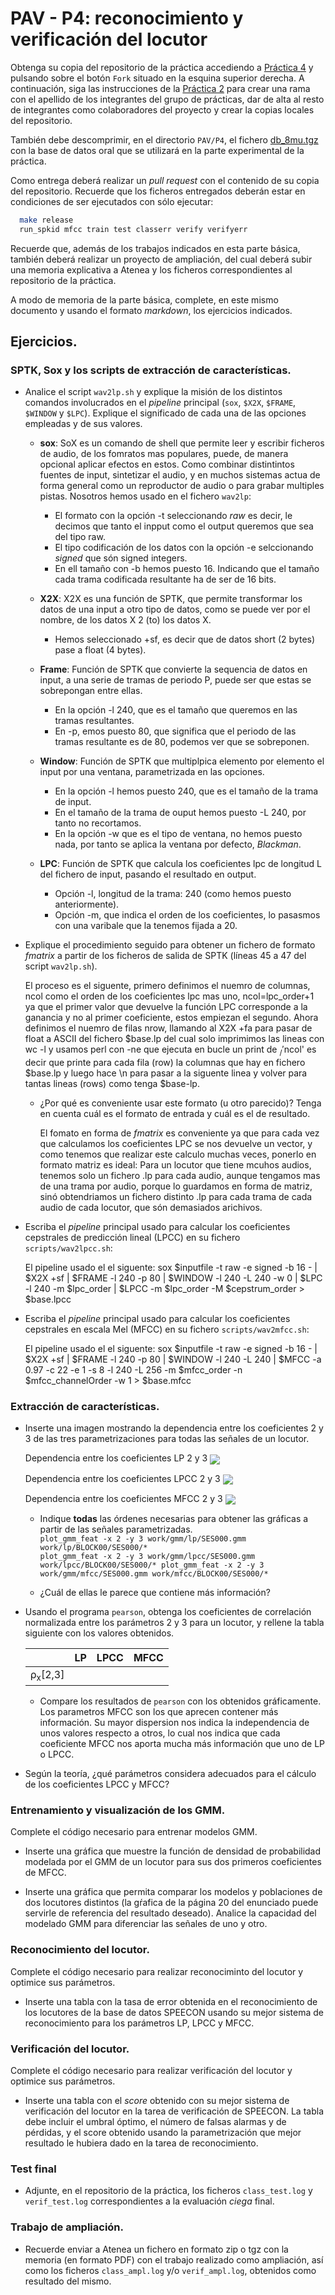PAV - P4: reconocimiento y verificación del locutor
===================================================

Obtenga su copia del repositorio de la práctica accediendo a [Práctica 4](https://github.com/albino-pav/P4)
y pulsando sobre el botón `Fork` situado en la esquina superior derecha. A continuación, siga las
instrucciones de la [Práctica 2](https://github.com/albino-pav/P2) para crear una rama con el apellido de
los integrantes del grupo de prácticas, dar de alta al resto de integrantes como colaboradores del proyecto
y crear la copias locales del repositorio.

También debe descomprimir, en el directorio `PAV/P4`, el fichero [db_8mu.tgz](https://atenea.upc.edu/pluginfile.php/3145524/mod_assign/introattachment/0/spk_8mu.tgz?forcedownload=1)
con la base de datos oral que se utilizará en la parte experimental de la práctica.

Como entrega deberá realizar un *pull request* con el contenido de su copia del repositorio. Recuerde
que los ficheros entregados deberán estar en condiciones de ser ejecutados con sólo ejecutar:

~~~~~~~~~~~~~~~~~~~~~~~~~~~~~~~~~~~~~~~~~~~~~~~~~~~~~.sh
  make release
  run_spkid mfcc train test classerr verify verifyerr
~~~~~~~~~~~~~~~~~~~~~~~~~~~~~~~~~~~~~~~~~~~~~~~~~~~~~

Recuerde que, además de los trabajos indicados en esta parte básica, también deberá realizar un proyecto
de ampliación, del cual deberá subir una memoria explicativa a Atenea y los ficheros correspondientes al
repositorio de la práctica.

A modo de memoria de la parte básica, complete, en este mismo documento y usando el formato *markdown*, los
ejercicios indicados.

## Ejercicios.

### SPTK, Sox y los scripts de extracción de características.

- Analice el script `wav2lp.sh` y explique la misión de los distintos comandos involucrados en el *pipeline*
  principal (`sox`, `$X2X`, `$FRAME`, `$WINDOW` y `$LPC`). Explique el significado de cada una de las 
  opciones empleadas y de sus valores.

    * **sox**: SoX es un comando de shell que permite leer y escribir ficheros de audio, de los fomratos mas populares, puede, de manera opcional aplicar efectos en estos. Como combinar distintintos fuentes de input, sintetizar el audio, y en muchos sistemas actua de forma general como un reproductor de audio o para grabar multiples pistas.
    Nosotros hemos usado en el fichero `wav2lp`:
      - El formato con la opción -t seleccionando _raw_ es decir, le decimos que tanto el inpput como el output queremos que sea del tipo raw.
      - El tipo codificación de los datos con la opción -e selccionando _signed_ que són signed integers.
      - En ell tamaño con -b hemos puesto 16. Indicando que el tamaño cada trama codificada resultante ha de ser de 16 bits.

    * **X2X**: X2X es una función de SPTK, que permite transformar los datos de una input a otro tipo de datos, como se puede ver por el nombre, de los datos X 2 (to) los datos X.
      - Hemos seleccionado +sf, es decir que de datos short (2 bytes) pase a float (4 bytes).

    * **Frame**: Función de SPTK que convierte la sequencia de datos en input, a una serie de tramas de periodo P, puede ser que estas se sobrepongan entre ellas.
      - En la opción -l 240, que es el tamaño que queremos en las tramas resultantes.
      - En -p, emos puesto 80, que significa que el periodo de las tramas resultante es de 80, podemos ver que se sobreponen.
    
    * **Window**: Función de SPTK que multiplpica elemento por elemento el input por una ventana, parametrizada en las opciones.
      - En la opción -l hemos puesto 240, que es el tamaño de la trama de input.
      - En el tamaño de la trama de ouput hemos puesto -L 240, por tanto no recortamos.
      - En la opción -w que es el tipo de ventana, no hemos puesto nada, por tanto se aplica la ventana por defecto, _Blackman_.
    
    * **LPC**: Función de SPTK que calcula los coeficientes lpc de longitud L del fichero de input, pasando el resultado en output.
      - Opción -l, longitud de la trama: 240 (como hemos puesto anteriormente).
      - Opción -m, que indica el orden de los coeficientes, lo pasasmos con una varibale que la tenemos fijada a 20.

- Explique el procedimiento seguido para obtener un fichero de formato *fmatrix* a partir de los ficheros de
  salida de SPTK (líneas 45 a 47 del script `wav2lp.sh`).

  El proceso es el siguente, primero definimos el nuemro de columnas, ncol como el orden de los coeficientes lpc mas uno, ncol=lpc_order+1 ya que el primer valor que devuelve la función LPC corresponde a la ganancia y no al primer coeficiente, estos empiezan el segundo.
  Ahora definimos el nuemro de filas nrow, llamando al X2X +fa para pasar de float a ASCII del fichero $base.lp del cual solo imprimimos las lineas con wc -l y usamos perl con -ne que ejecuta en bucle un print de $_/'$ncol' es decir que printe para cada fila (row) la columnas que hay en fichero $base.lp y luego hace \n para pasar a la siguente linea y volver para tantas lineas (rows) como tenga $base-lp.

  * ¿Por qué es conveniente usar este formato (u otro parecido)? Tenga en cuenta cuál es el formato de
    entrada y cuál es el de resultado.

    El fomato en forma de _fmatrix_ es conveniente ya que para cada vez que calculamos los coeficientes LPC se nos devuelve un vector, y como tenemos que realizar este calculo muchas veces, ponerlo en formato matriz es ideal: 
    Para un locutor que tiene mcuhos audios, tenemos solo un fichero .lp para cada audio, aunque tengamos mas de una trama por audio, porque lo guardamos en forma de matriz, sinó obtendriamos un fichero distinto .lp para cada trama de cada audio de cada locutor, que són demasiados arichivos.

- Escriba el *pipeline* principal usado para calcular los coeficientes cepstrales de predicción lineal
  (LPCC) en su fichero <code>scripts/wav2lpcc.sh</code>:

  El pipeline usado el el siguente:
  sox $inputfile -t raw -e signed -b 16 - | $X2X +sf | $FRAME -l 240 -p 80 | $WINDOW -l 240 -L 240 -w 0 |
	$LPC -l 240 -m $lpc_order | $LPCC -m $lpc_order -M $cepstrum_order > $base.lpcc

- Escriba el *pipeline* principal usado para calcular los coeficientes cepstrales en escala Mel (MFCC) en su
  fichero <code>scripts/wav2mfcc.sh</code>:

  El pipeline usado el el siguente:
  sox $inputfile -t raw -e signed -b 16 - | $X2X +sf | $FRAME -l 240 -p 80 | $WINDOW -l 240 -L 240 |
	$MFCC -a 0.97 -c 22 -e 1 -s 8 -l 240 -L 256 -m $mfcc_order -n $mfcc_channelOrder -w 1 > $base.mfcc

### Extracción de características.

- Inserte una imagen mostrando la dependencia entre los coeficientes 2 y 3 de las tres parametrizaciones
  para todas las señales de un locutor.
  
    Dependencia entre los coeficientes LP 2 y 3
  <img src="lp_SES000.png" align="center">

  Dependencia entre los coeficientes LPCC 2 y 3
  <img src="lpcc_SES000.png" align="center">

  Dependencia entre los coeficientes MFCC 2 y 3
  <img src="mfcc_SES000.png" align="center">
  
  + Indique **todas** las órdenes necesarias para obtener las gráficas a partir de las señales 
    parametrizadas.
    <code>
    plot_gmm_feat -x 2 -y 3 work/gmm/lp/SES000.gmm work/lp/BLOCK00/SES000/*
    plot_gmm_feat -x 2 -y 3 work/gmm/lpcc/SES000.gmm work/lpcc/BLOCK00/SES000/*
    plot_gmm_feat -x 2 -y 3 work/gmm/mfcc/SES000.gmm work/mfcc/BLOCK00/SES000/*
    </code>
    
  + ¿Cuál de ellas le parece que contiene más información?

- Usando el programa <code>pearson</code>, obtenga los coeficientes de correlación normalizada entre los
  parámetros 2 y 3 para un locutor, y rellene la tabla siguiente con los valores obtenidos.

  |                        | LP   | LPCC | MFCC |
  |------------------------|:----:|:----:|:----:|
  | &rho;<sub>x</sub>[2,3] |      |      |      |
  
  + Compare los resultados de <code>pearson</code> con los obtenidos gráficamente.
    Los parametros MFCC son los que aprecen contener más información. Su mayor dispersion nos indica la 
  independencia de unos valores respecto a otros, lo cual nos indica que cada coeficiente MFCC nos aporta
  mucha más información que uno de LP o LPCC.
  
- Según la teoría, ¿qué parámetros considera adecuados para el cálculo de los coeficientes LPCC y MFCC?

### Entrenamiento y visualización de los GMM.

Complete el código necesario para entrenar modelos GMM.

- Inserte una gráfica que muestre la función de densidad de probabilidad modelada por el GMM de un locutor
  para sus dos primeros coeficientes de MFCC.
  
- Inserte una gráfica que permita comparar los modelos y poblaciones de dos locutores distintos (la gŕafica
  de la página 20 del enunciado puede servirle de referencia del resultado deseado). Analice la capacidad
  del modelado GMM para diferenciar las señales de uno y otro.

### Reconocimiento del locutor.

Complete el código necesario para realizar reconociminto del locutor y optimice sus parámetros.

- Inserte una tabla con la tasa de error obtenida en el reconocimiento de los locutores de la base de datos
  SPEECON usando su mejor sistema de reconocimiento para los parámetros LP, LPCC y MFCC.

### Verificación del locutor.

Complete el código necesario para realizar verificación del locutor y optimice sus parámetros.

- Inserte una tabla con el *score* obtenido con su mejor sistema de verificación del locutor en la tarea
  de verificación de SPEECON. La tabla debe incluir el umbral óptimo, el número de falsas alarmas y de
  pérdidas, y el score obtenido usando la parametrización que mejor resultado le hubiera dado en la tarea
  de reconocimiento.
 
### Test final

- Adjunte, en el repositorio de la práctica, los ficheros `class_test.log` y `verif_test.log` 
  correspondientes a la evaluación *ciega* final.

### Trabajo de ampliación.

- Recuerde enviar a Atenea un fichero en formato zip o tgz con la memoria (en formato PDF) con el trabajo 
  realizado como ampliación, así como los ficheros `class_ampl.log` y/o `verif_ampl.log`, obtenidos como 
  resultado del mismo.
